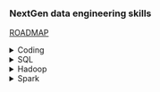 
### NextGen data engineering skills
[ROADMAP](https://github.com/datastacktv/data-engineer-roadmap)

<details>
  <summary>Coding</summary>

<details>
  <summary>Python</summary>

</details>

[Git](./Coding/git.md)

[Bash](./Coding/bash.md)
</details>

<details>
  <summary>SQL</summary>

[DB basic](./DataEngineering/database/db-basic.md)

[SQL](./DataEngineering/sql/2-cents.md)
</details>

<details> 
 <summary>Hadoop</summary>

[Introduction](./DataEngineering/hadoop/intro.md)

</details>

<details>
  <summary>Spark</summary>

[Introduction](./DataEngineering/spark/intro.md)

[DataFrames and SparkSQL](./DataEngineering/spark/dataframe-and-spark-sql.md)

[Development and Runtime Environment Options](./DataEngineering/spark/dev-runtime-options.md)

[Monitoring and Tuning](./DataEngineering/spark/monitoring-tuning.md)

</details>
